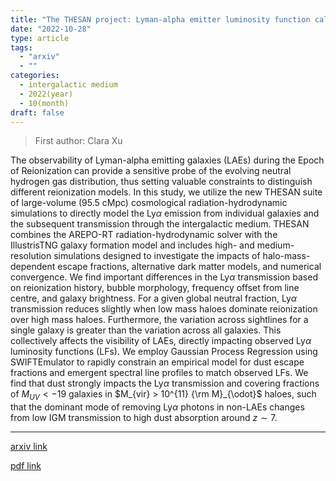 ```yaml
---
title: "The THESAN project: Lyman-alpha emitter luminosity function calibration"
date: "2022-10-28"
type: article
tags:
  - "arxiv"
  - ""
categories:
  - intergalactic medium
  - 2022(year)
  - 10(month)
draft: false
---
```


> First author: Clara Xu

 The observability of Lyman-alpha emitting galaxies (LAEs) during the Epoch of
Reionization can provide a sensitive probe of the evolving neutral hydrogen gas
distribution, thus setting valuable constraints to distinguish different
reionization models. In this study, we utilize the new THESAN suite of
large-volume (95.5 cMpc) cosmological radiation-hydrodynamic simulations to
directly model the Ly$\alpha$ emission from individual galaxies and the
subsequent transmission through the intergalactic medium. THESAN combines the
AREPO-RT radiation-hydrodynamic solver with the IllustrisTNG galaxy formation
model and includes high- and medium-resolution simulations designed to
investigate the impacts of halo-mass-dependent escape fractions, alternative
dark matter models, and numerical convergence. We find important differences in
the Ly$\alpha$ transmission based on reionization history, bubble morphology,
frequency offset from line centre, and galaxy brightness. For a given global
neutral fraction, Ly$\alpha$ transmission reduces slightly when low mass haloes
dominate reionization over high mass haloes. Furthermore, the variation across
sightlines for a single galaxy is greater than the variation across all
galaxies. This collectively affects the visibility of LAEs, directly impacting
observed Ly$\alpha$ luminosity functions (LFs). We employ Gaussian Process
Regression using SWIFTEmulator to rapidly constrain an empirical model for dust
escape fractions and emergent spectral line profiles to match observed LFs. We
find that dust strongly impacts the Ly$\alpha$ transmission and covering
fractions of $M_{UV} < -19$ galaxies in $M_{vir} > 10^{11} {\rm M}_{\odot}$
haloes, such that the dominant mode of removing Ly$\alpha$ photons in non-LAEs
changes from low IGM transmission to high dust absorption around $z \sim 7$.

---
[arxiv link](http://arxiv.org/abs/2210.16275v1)

[pdf link](http://arxiv.org/pdf/2210.16275v1)